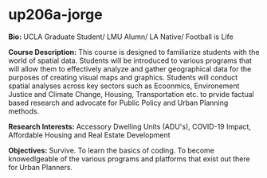 # up206a-jorge

**Bio:** UCLA Graduate Student/ LMU Alumn/ LA Native/ Football is Life 

**Course Description:** This course is designed to familiarize students with the world of spatial data. Students will be introduced to various programs that will allow them to effectively analyze and gather geographical data for the purposes of creating visual maps and graphics. Students will conduct spatial analyses across key sectors such as Ecoonmics, Environement Justice and Climate Change, Housing, Transportation etc. to prvide factual based research and advocate for Public Policy and Urban Planning methods. 

**Research Interests:** Accessory Dwelling Units (ADU's), COVID-19 Impact, Affordable Housing and Real Estate Development 

**Objectives:** Survive. To learn the basics of coding. To become knowedlgeable of the various programs and platforms that exist out there for Urban Planners.


